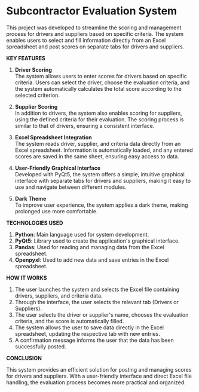 # Subcontractor Evaluation System

This project was developed to streamline the scoring and management process for drivers and suppliers based on specific criteria. The system enables users to select and fill information directly from an Excel spreadsheet and post scores on separate tabs for drivers and suppliers.

**KEY FEATURES**

1. **Driver Scoring**  
   The system allows users to enter scores for drivers based on specific criteria. Users can select the driver, choose the evaluation criteria, and the system automatically calculates the total score according to the selected criterion.

2. **Supplier Scoring**  
   In addition to drivers, the system also enables scoring for suppliers, using the defined criteria for their evaluation. The scoring process is similar to that of drivers, ensuring a consistent interface.

3. **Excel Spreadsheet Integration**  
   The system reads driver, supplier, and criteria data directly from an Excel spreadsheet. Information is automatically loaded, and any entered scores are saved in the same sheet, ensuring easy access to data.

4. **User-Friendly Graphical Interface**  
   Developed with PyQt5, the system offers a simple, intuitive graphical interface with separate tabs for drivers and suppliers, making it easy to use and navigate between different modules.

5. **Dark Theme**  
   To improve user experience, the system applies a dark theme, making prolonged use more comfortable.

**TECHNOLOGIES USED**

1. **Python**: Main language used for system development.
2. **PyQt5**: Library used to create the application's graphical interface.
3. **Pandas**: Used for reading and managing data from the Excel spreadsheet.
4. **Openpyxl**: Used to add new data and save entries in the Excel spreadsheet.

**HOW IT WORKS**

1. The user launches the system and selects the Excel file containing drivers, suppliers, and criteria data.
2. Through the interface, the user selects the relevant tab (Drivers or Suppliers).
3. The user selects the driver or supplier's name, chooses the evaluation criteria, and the score is automatically filled.
4. The system allows the user to save data directly in the Excel spreadsheet, updating the respective tab with new entries.
5. A confirmation message informs the user that the data has been successfully posted.

**CONCLUSION**

This system provides an efficient solution for posting and managing scores for drivers and suppliers. With a user-friendly interface and direct Excel file handling, the evaluation process becomes more practical and organized.
